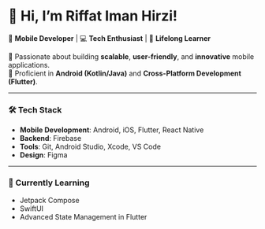 # 👋 Hi, I’m Riffat Iman Hirzi!

🚀 **Mobile Developer** | 💻 **Tech Enthusiast** | 🌱 **Lifelong Learner**

📱 Passionate about building **scalable**, **user-friendly**, and **innovative** mobile applications.  
🔧 Proficient in **Android (Kotlin/Java)** and **Cross-Platform Development (Flutter)**.  

---

### 🛠️ Tech Stack
- **Mobile Development**: Android, iOS, Flutter, React Native  
- **Backend**: Firebase  
- **Tools**: Git, Android Studio, Xcode, VS Code  
- **Design**: Figma  

---

### 🌱 Currently Learning
- Jetpack Compose  
- SwiftUI  
- Advanced State Management in Flutter 
